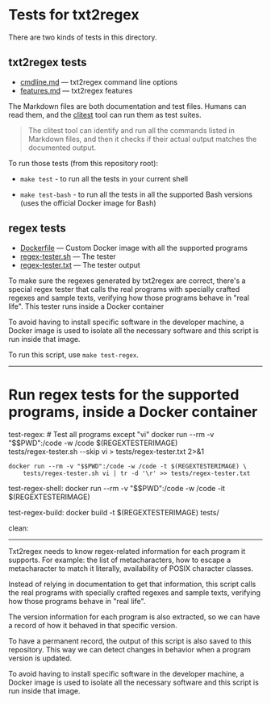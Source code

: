 # Tests for txt2regex

There are two kinds of tests in this directory.

## txt2regex tests

- [cmdline.md](cmdline.md) — txt2regex command line options
- [features.md](features.md) — txt2regex features

The Markdown files are both documentation and test files. Humans can read them, and the [clitest](https://github.com/aureliojargas/clitest) tool can run them as test suites.

> The clitest tool can identify and run all the commands listed in Markdown files, and then it checks if their actual output matches the documented output.

To run those tests (from this repository root):

- `make test` - to run all the tests in your current shell

- `make test-bash` - to run all the tests in all the supported Bash versions (uses the official Docker image for Bash)


## regex tests

- [Dockerfile](Dockerfile) — Custom Docker image with all the supported programs
- [regex-tester.sh](regex-tester.sh) — The tester
- [regex-tester.txt](regex-tester.txt) — The tester output

To make sure the regexes generated by txt2regex are correct, there's a special regex tester that calls the real programs with specially crafted regexes and sample texts, verifying how those programs behave in "real life". This tester runs inside a Docker container

To avoid having to install specific software in the developer machine,
a Docker image is used to isolate all the necessary software and this
script is run inside that image.

To run this script, use `make test-regex`.

----

# Run regex tests for the supported programs, inside a Docker container
test-regex:
	# Test all programs except "vi"
	docker run --rm -v "$$PWD":/code -w /code $(REGEXTESTERIMAGE) \
		tests/regex-tester.sh --skip vi > tests/regex-tester.txt 2>&1

	docker run --rm -v "$$PWD":/code -w /code -t $(REGEXTESTERIMAGE) \
		tests/regex-tester.sh vi | tr -d '\r' >> tests/regex-tester.txt

test-regex-shell:
	docker run --rm -v "$$PWD":/code -w /code -it $(REGEXTESTERIMAGE)

test-regex-build:
	docker build -t $(REGEXTESTERIMAGE) tests/

clean:


----

Txt2regex needs to know regex-related information for each program it
supports. For example: the list of metacharacters, how to escape a
metacharacter to match it literally, availability of POSIX character
classes.

Instead of relying in documentation to get that information, this
script calls the real programs with specially crafted regexes and
sample texts, verifying how those programs behave in "real life".

The version information for each program is also extracted, so we can
have a record of how it behaved in that specific version.

To have a permanent record, the output of this script is also saved to
this repository. This way we can detect changes in behavior when a
program version is updated.

To avoid having to install specific software in the developer machine,
a Docker image is used to isolate all the necessary software and this
script is run inside that image.
